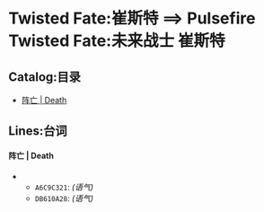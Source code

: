 # Twisted Fate:崔斯特 ==> Pulsefire Twisted Fate:未来战士 崔斯特

## Catalog:目录
* [阵亡 | Death](#阵亡--Death)

## Lines:台词
#### 阵亡 | Death
- - `A6C9C321`: *(语气)*
  - `DB610A28`: *(语气)*